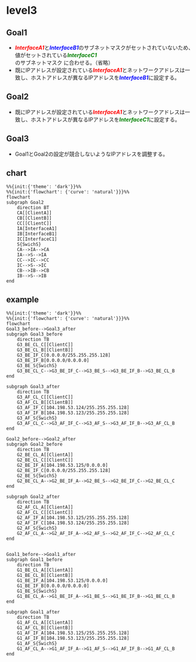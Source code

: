 # level3

## Goal1
* <font color="red">***InterfaceA1***</font>と<font color="blue">***InterfaceB1***</font>のサブネットマスクがセットされていないため、値がセットされている<font color="green">***InterfaceC1***</font>のサブネットマスク に合わせる。（省略）
* 既にIPアドレスが設定されている<font color="red">***InterfaceA1***</font>とネットワークアドレスは一致し、ホストアドレスが異なるIPアドレスを<font color="blue">***InterfaceB1***</font>に設定する。

## Goal2
* 既にIPアドレスが設定されている<font color="red">***InterfaceA1***</font>とネットワークアドレスは一致し、ホストアドレスが異なるIPアドレスを<font color="green">***InterfaceC1***</font>に設定する。

## Goal3
* Goal1とGoal2の設定が競合しないようなIPアドレスを調整する。

## chart
```mermaid
%%{init:{'theme': 'dark'}}%%
%%{init:{'flowchart': {'curve': 'natural'}}}%%
flowchart
subgraph Goal2
    direction BT
    CA[[ClientA]]
    CB[[ClientB]]
    CC[[ClientC]]
    IA[InterfaceA1]
    IB[InterfaceB1]
    IC[InterfaceC1]
    S{SwichS}
    CA-->IA-->CA
    IA-->S-->IA
    CC-->IC-->CC
    IC-->S-->IC
    CB-->IB-->CB
    IB-->S-->IB
end
```
## example
```mermaid
%%{init:{'theme': 'dark'}}%%
%%{init:{'flowchart': {'curve': 'natural'}}}%%
flowchart
Goal3_before-->Goal3_after
subgraph Goal3_before
    direction TB
    G3_BE_CL_C[[ClientC]]
    G3_BE_CL_B[[ClientB]]
    G3_BE_IF_C[0.0.0.0/255.255.255.128]
    G3_BE_IF_B[0.0.0.0/0.0.0.0]
    G3_BE_S{SwichS}
    G3_BE_CL_C-->G3_BE_IF_C-->G3_BE_S-->G3_BE_IF_B-->G3_BE_CL_B
end

subgraph Goal3_after
    direction TB
    G3_AF_CL_C[[ClientC]]
    G3_AF_CL_B[[ClientB]]
    G3_AF_IF_C[104.198.53.124/255.255.255.128]
    G3_AF_IF_B[104.198.53.123/255.255.255.128]
    G3_AF_S{SwichS}
    G3_AF_CL_C-->G3_AF_IF_C-->G3_AF_S-->G3_AF_IF_B-->G3_AF_CL_B
end

Goal2_before-->Goal2_after
subgraph Goal2_before
    direction TB
    G2_BE_CL_A[[ClientA]]
    G2_BE_CL_C[[ClientC]]
    G2_BE_IF_A[104.198.53.125/0.0.0.0]
    G2_BE_IF_C[0.0.0.0/255.255.255.128]
    G2_BE_S{SwichS}
    G2_BE_CL_A-->G2_BE_IF_A-->G2_BE_S-->G2_BE_IF_C-->G2_BE_CL_C
end

subgraph Goal2_after
    direction TB
    G2_AF_CL_A[[ClientA]]
    G2_AF_CL_C[[ClientC]]
    G2_AF_IF_A[104.198.53.125/255.255.255.128]
    G2_AF_IF_C[104.198.53.124/255.255.255.128]
    G2_AF_S{SwichS}
    G2_AF_CL_A-->G2_AF_IF_A-->G2_AF_S-->G2_AF_IF_C-->G2_AF_CL_C
end


Goal1_before-->Goal1_after
subgraph Goal1_before
    direction TB
    G1_BE_CL_A[[ClientA]]
    G1_BE_CL_B[[ClientB]]
    G1_BE_IF_A[104.198.53.125/0.0.0.0]
    G1_BE_IF_B[0.0.0.0/0.0.0.0]
    G1_BE_S{SwichS}
    G1_BE_CL_A-->G1_BE_IF_A-->G1_BE_S-->G1_BE_IF_B-->G1_BE_CL_B
end

subgraph Goal1_after
    direction TB
    G1_AF_CL_A[[ClientA]]
    G1_AF_CL_B[[ClientB]]
    G1_AF_IF_A[104.198.53.125/255.255.255.128]
    G1_AF_IF_B[104.198.53.123/255.255.255.128]
    G1_AF_S{SwichS}
    G1_AF_CL_A-->G1_AF_IF_A-->G1_AF_S-->G1_AF_IF_B-->G1_AF_CL_B
end
```

